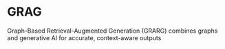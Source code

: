 # GRAG
Graph-Based Retrieval-Augmented Generation (GRARG) combines graphs and generative AI for accurate, context-aware outputs
